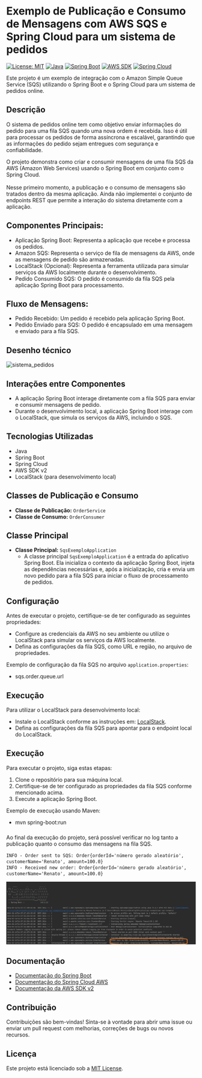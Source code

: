 # Exemplo de Publicação e Consumo de Mensagens com AWS SQS e Spring Cloud para um sistema de pedidos


[![License: MIT](https://img.shields.io/badge/License-MIT-yellow.svg)](https://opensource.org/licenses/MIT)
[![Java](https://img.shields.io/badge/Java-11%2B-red)](https://www.oracle.com/java/technologies/javase-jdk11-downloads.html)
[![Spring Boot](https://img.shields.io/badge/Spring%20Boot-3+-green)](https://spring.io/projects/spring-boot)
[![AWS SDK](https://img.shields.io/badge/AWS%20SDK%20v2+-blue)](https://docs.aws.amazon.com/sdk-for-java/v2/developer-guide/welcome.html)
[![Spring Cloud](https://img.shields.io/badge/Spring%20Cloud-3+-blue)](https://spring.io/projects/spring-cloud)

Este projeto é um exemplo de integração com o Amazon Simple Queue Service (SQS) utilizando o Spring Boot e o Spring Cloud para um sistema de pedidos online.

## Descrição

O sistema de pedidos online tem como objetivo enviar informações do pedido para uma fila SQS quando uma nova ordem é recebida. Isso é útil para processar os pedidos de forma assíncrona e escalável, garantindo que as informações do pedido sejam entregues com segurança e confiabilidade.

O projeto demonstra como criar e consumir mensagens de uma fila SQS da AWS (Amazon Web Services) usando o Spring Boot em conjunto com o Spring Cloud.<br /><br />
Nesse primeiro momento, a publicação e o consumo de mensagens são tratados dentro da mesma aplicação. Ainda não implementei o conjunto de endpoints REST que permite a interação do sistema diretamente com a aplicação.

## Componentes Principais:
- Aplicação Spring Boot: Representa a aplicação que recebe e processa os pedidos.
- Amazon SQS: Representa o serviço de fila de mensagens da AWS, onde as mensagens de pedido são armazenadas.
- LocalStack (Opcional): Representa a ferramenta utilizada para simular serviços da AWS localmente durante o desenvolvimento.
- Pedido Consumido SQS: O pedido é consumido da fila SQS pela aplicação Spring Boot para processamento.

## Fluxo de Mensagens:
- Pedido Recebido: Um pedido é recebido pela aplicação Spring Boot.
- Pedido Enviado para SQS: O pedido é encapsulado em uma mensagem e enviado para a fila SQS.

## Desenho técnico
![sistema_pedidos](https://github.com/renatoredes/aws-sqs-exemplo/assets/18330802/7a3fcc49-6935-458f-913c-ce495834b6cb)


## Interações entre Componentes
- A aplicação Spring Boot interage diretamente com a fila SQS para enviar e consumir mensagens de pedido.
- Durante o desenvolvimento local, a aplicação Spring Boot interage com o LocalStack, que simula os serviços da AWS, incluindo o SQS.

## Tecnologias Utilizadas

- Java
- Spring Boot
- Spring Cloud
- AWS SDK v2
- LocalStack (para desenvolvimento local)
## Classes de Publicação e Consumo

- **Classe de Publicação:** `OrderService`
- **Classe de Consumo:** `OrderConsumer`

## Classe Principal

- **Classe Principal:** `SqsExemploApplication`
    - A classe principal `SqsExemploApplication` é a entrada do aplicativo Spring Boot. Ela inicializa o contexto da aplicação Spring Boot, injeta as dependências necessárias e, após a inicialização, cria e envia um novo pedido para a fila SQS para iniciar o fluxo de processamento de pedidos.

## Configuração

Antes de executar o projeto, certifique-se de ter configurado as seguintes propriedades:

- Configure as credenciais da AWS no seu ambiente ou utilize o LocalStack para simular os serviços da AWS localmente.
- Defina as configurações da fila SQS, como URL e região, no arquivo de propriedades.

Exemplo de configuração da fila SQS no arquivo `application.properties`:

* sqs.order.queue.url

## Execução

Para utilizar o LocalStack para desenvolvimento local:

- Instale o LocalStack conforme as instruções em: [LocalStack](https://github.com/localstack/localstack).
- Defina as configurações da fila SQS para apontar para o endpoint local do LocalStack.

## Execução

Para executar o projeto, siga estas etapas:

1. Clone o repositório para sua máquina local.
2. Certifique-se de ter configurado as propriedades da fila SQS conforme mencionado acima.
3. Execute a aplicação Spring Boot.

Exemplo de execução usando Maven:

* mvn spring-boot:run


### 
Ao final da execução do projeto, será possível verificar no log tanto a publicação quanto o consumo das mensagens na fila SQS.
````
INFO - Order sent to SQS: Order{orderId='número gerado aleatório', customerName='Renato', amount=100.0}
INFO - Received new order: Order{orderId='número gerado aleatório', customerName='Renato', amount=100.0}
````
![img.png](src/main/resources/static/img.png)

## Documentação

- [Documentação do Spring Boot](https://spring.io/projects/spring-boot)
- [Documentação do Spring Cloud AWS](https://docs.awspring.io/spring-cloud-aws/docs/3.1.0/reference/html/index.html#starter-dependencies)
- [Documentação da AWS SDK v2](https://docs.aws.amazon.com/sdk-for-java/v2/developer-guide/welcome.html)

## Contribuição

Contribuições são bem-vindas! Sinta-se à vontade para abrir uma issue ou enviar um pull request com melhorias, correções de bugs ou novos recursos.

## Licença

Este projeto está licenciado sob a [MIT License](LICENSE).
